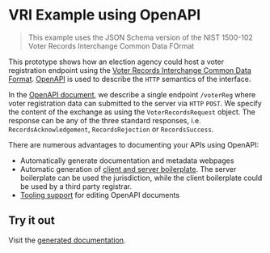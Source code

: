 # VRI Example using OpenAPI

> This example uses the JSON Schema version of the NIST 1500-102 Voter Records Interchange Common Data FOrmat

This prototype shows how an election agency could host a voter registration endpoint
using the [Voter Records Interchange Common Data Format](https://github.com/usnistgov/VoterRecordsInterchange). [OpenAPI](https://www.openapis.org/) is used to describe
the `HTTP` semantics of the interface.

In the [OpenAPI document](./swagger.yaml), we describe a single endpoint `/voterReg` where
voter registration data can submitted to the server via `HTTP` `POST`. We specify
the content of the exchange as using the `VoterRecordsRequest` object. The response can be any of the three standard responses, i.e. `RecordsAcknowledgement`, `RecordsRejection` or `RecordsSuccess`.

There are numerous advantages to documenting your APIs using OpenAPI:

- Automatically generate documentation and metadata webpages
- Automatic generation of [client and server boilerplate](https://github.com/OpenAPITools/openapi-generator). The server boilerplate can be used the jurisdiction, while the client boilerplate could be used by a third party registrar.
- [Tooling support]() for editing OpenAPI documents

## Try it out

Visit the [generated documentation](https://jdziurlaj.github.io/VRIExamples/index.html).